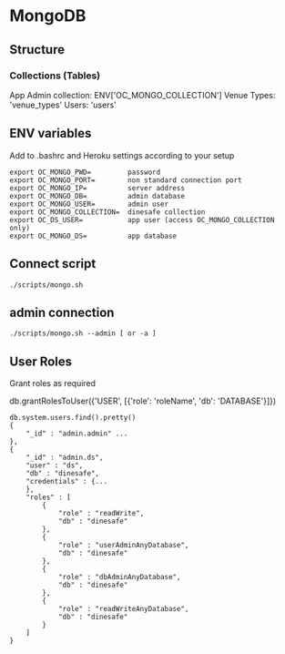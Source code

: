 # MongoDB

## Structure 

### Collections (Tables)

App Admin collection: ENV['OC_MONGO_COLLECTION']
Venue Types: 'venue_types'
Users: 'users'

## ENV variables

Add to .bashrc and Heroku settings according to your setup

<!-- language: lang-none -->

    export OC_MONGO_PWD=         password
    export OC_MONGO_PORT=        non standard connection port
    export OC_MONGO_IP=          server address
    export OC_MONGO_DB=          admin database
    export OC_MONGO_USER=        admin user
    export OC_MONGO_COLLECTION=  dinesafe collection
    export OC_DS_USER=           app user (access OC_MONGO_COLLECTION only)
    export OC_MONGO_DS=          app database 

## Connect script

    ./scripts/mongo.sh

## admin connection

    ./scripts/mongo.sh --admin [ or -a ] 


## User Roles

Grant roles as required

db.grantRolesToUser({'USER', [{'role': 'roleName', 'db': 'DATABASE'}]})


<!-- language: lang-none -->

    db.system.users.find().pretty()
    {
        "_id" : "admin.admin" ...   
    },
    {
        "_id" : "admin.ds",
        "user" : "ds",
        "db" : "dinesafe",
        "credentials" : {...
        },
        "roles" : [
            {
                "role" : "readWrite",
                "db" : "dinesafe"
            },
            {
                "role" : "userAdminAnyDatabase",
                "db" : "dinesafe"
            },
            {
                "role" : "dbAdminAnyDatabase",
                "db" : "dinesafe"
            },
            {
                "role" : "readWriteAnyDatabase",
                "db" : "dinesafe"
            }
        ]
    }